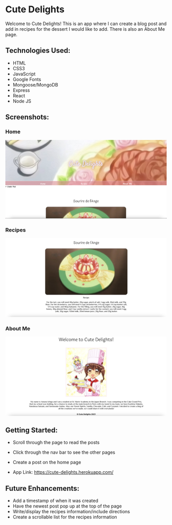# Cute Delights
Welcome to Cute Delights! This is an app where I can create a blog post and add in recipes for the dessert I would like to add. There is also an About Me page.

## Technologies Used:
- HTML
- CSS3
- JavaScript
- Google Fonts
- Mongoose/MongoDB
- Express
- React
- Node JS

## Screenshots:
### Home
![Cute Delights Home Page](./images/home.png)
### Recipes
![Cute Delights Recipes Page](./images/recipe.png)
### About Me
![Cute Delights About Page](./images/about.png)

## Getting Started: 
- Scroll through the page to read the posts
- Click through the nav bar to see the other pages
- Create a post on the home page

- App Link: https://cute-delights.herokuapp.com/

## Future Enhancements: 
- Add a timestamp of when it was created
- Have the newest post pop up at the top of the page
- Write/display the recipes information/include directions
- Create a scrollable list for the recipes information
